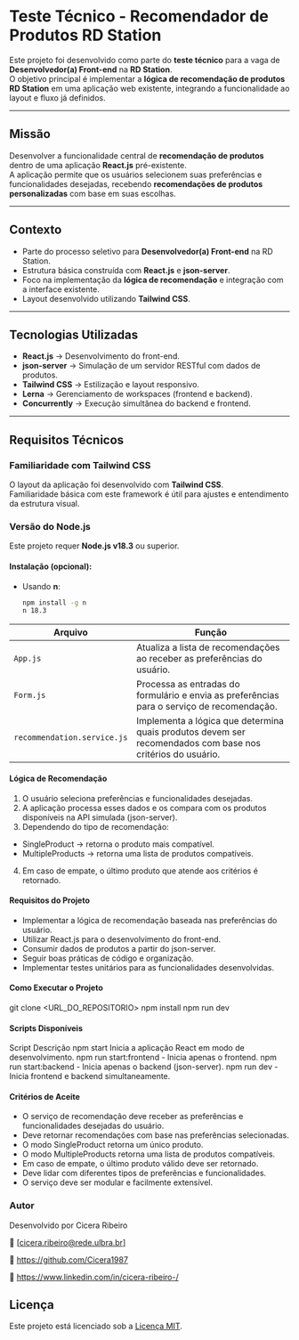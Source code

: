 # Teste Técnico - Recomendador de Produtos RD Station

Este projeto foi desenvolvido como parte do **teste técnico** para a vaga de **Desenvolvedor(a) Front-end** na **RD Station**.  
O objetivo principal é implementar a **lógica de recomendação de produtos RD Station** em uma aplicação web existente, integrando a funcionalidade ao layout e fluxo já definidos.

---

## Missão

Desenvolver a funcionalidade central de **recomendação de produtos** dentro de uma aplicação **React.js** pré-existente.  
A aplicação permite que os usuários selecionem suas preferências e funcionalidades desejadas, recebendo **recomendações de produtos personalizadas** com base em suas escolhas.

---

## Contexto

- Parte do processo seletivo para **Desenvolvedor(a) Front-end** na RD Station.  
- Estrutura básica construída com **React.js** e **json-server**.  
- Foco na implementação da **lógica de recomendação** e integração com a interface existente.  
- Layout desenvolvido utilizando **Tailwind CSS**.  

---

## Tecnologias Utilizadas

- **React.js** → Desenvolvimento do front-end.  
- **json-server** → Simulação de um servidor RESTful com dados de produtos.  
- **Tailwind CSS** → Estilização e layout responsivo.  
- **Lerna** → Gerenciamento de workspaces (frontend e backend).  
- **Concurrently** → Execução simultânea do backend e frontend.  

---

## Requisitos Técnicos

### Familiaridade com Tailwind CSS
O layout da aplicação foi desenvolvido com **Tailwind CSS**.  
Familiaridade básica com este framework é útil para ajustes e entendimento da estrutura visual.

### Versão do Node.js
Este projeto requer **Node.js v18.3** ou superior.

#### Instalação (opcional):
- Usando **n**:  
  ```bash
  npm install -g n
  n 18.3

| Arquivo                     | Função                                                                                                     |
| --------------------------- | ---------------------------------------------------------------------------------------------------------- |
| `App.js`                    | Atualiza a lista de recomendações ao receber as preferências do usuário.                                   |
| `Form.js`                   | Processa as entradas do formulário e envia as preferências para o serviço de recomendação.                 |
| `recommendation.service.js` | Implementa a lógica que determina quais produtos devem ser recomendados com base nos critérios do usuário. |

#### Lógica de Recomendação

1. O usuário seleciona preferências e funcionalidades desejadas.
2. A aplicação processa esses dados e os compara com os produtos disponíveis na API simulada (json-server).
3. Dependendo do tipo de recomendação:
- SingleProduct → retorna o produto mais compatível.
- MultipleProducts → retorna uma lista de produtos compatíveis.
4. Em caso de empate, o último produto que atende aos critérios é retornado.

#### Requisitos do Projeto

- Implementar a lógica de recomendação baseada nas preferências do usuário.
- Utilizar React.js para o desenvolvimento do front-end.
- Consumir dados de produtos a partir do json-server.
- Seguir boas práticas de código e organização.
- Implementar testes unitários para as funcionalidades desenvolvidas.

#### Como Executar o Projeto

git clone <URL_DO_REPOSITORIO>
npm install
npm run dev


#### Scripts Disponíveis

Script	Descrição
npm start	Inicia a aplicação React em modo de desenvolvimento.
npm run start:frontend	- Inicia apenas o frontend.
npm run start:backend	- Inicia apenas o backend (json-server).
npm run dev	 - Inicia frontend e backend simultaneamente.

#### Critérios de Aceite

- O serviço de recomendação deve receber as preferências e funcionalidades desejadas do usuário.
- Deve retornar recomendações com base nas preferências selecionadas.
- O modo SingleProduct retorna um único produto.
- O modo MultipleProducts retorna uma lista de produtos compatíveis.
- Em caso de empate, o último produto válido deve ser retornado.
- Deve lidar com diferentes tipos de preferências e funcionalidades.
- O serviço deve ser modular e facilmente extensível.

### Autor

Desenvolvido por Cicera Ribeiro

🔗 [cicera.ribeiro@rede.ulbra.br]

🔗 https://github.com/Cicera1987

🔗 https://www.linkedin.com/in/cicera-ribeiro-/

## Licença

Este projeto está licenciado sob a [Licença MIT](LICENSE).

